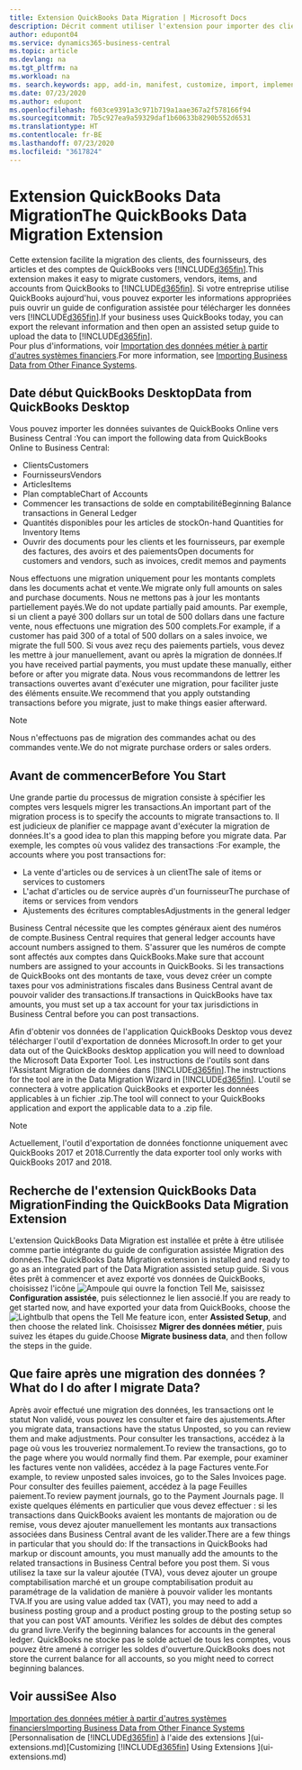 ```yaml
---
title: Extension QuickBooks Data Migration | Microsoft Docs
description: Décrit comment utiliser l'extension pour importer des clients, des fournisseurs, des articles, et des comptes de QuickBooks Desktop dans Business Central.
author: edupont04
ms.service: dynamics365-business-central
ms.topic: article
ms.devlang: na
ms.tgt_pltfrm: na
ms.workload: na
ms. search.keywords: app, add-in, manifest, customize, import, implement
ms.date: 07/23/2020
ms.author: edupont
ms.openlocfilehash: f603ce9391a3c971b719a1aae367a2f578166f94
ms.sourcegitcommit: 7b5c927ea9a59329daf1b60633b8290b552d6531
ms.translationtype: HT
ms.contentlocale: fr-BE
ms.lasthandoff: 07/23/2020
ms.locfileid: "3617824"
---
```

# <a name="the-quickbooks-data-migration-extension"></a><span data-ttu-id="75c7e-103">Extension QuickBooks Data Migration</span><span class="sxs-lookup"><span data-stu-id="75c7e-103">The QuickBooks Data Migration Extension</span></span>

<span data-ttu-id="75c7e-104">Cette extension facilite la migration des clients, des fournisseurs, des articles et des comptes de QuickBooks vers [!INCLUDE[d365fin](includes/d365fin_md.md)].</span><span class="sxs-lookup"><span data-stu-id="75c7e-104">This extension makes it easy to migrate customers, vendors, items, and accounts from QuickBooks to [!INCLUDE[d365fin](includes/d365fin_md.md)].</span></span> <span data-ttu-id="75c7e-105">Si votre entreprise utilise QuickBooks aujourd'hui, vous pouvez exporter les informations appropriées puis ouvrir un guide de configuration assistée pour télécharger les données vers [!INCLUDE[d365fin](includes/d365fin_md.md)].</span><span class="sxs-lookup"><span data-stu-id="75c7e-105">If your business uses QuickBooks today, you can export the relevant information and then open an assisted setup guide to upload the data to [!INCLUDE[d365fin](includes/d365fin_md.md)].</span></span>  
<span data-ttu-id="75c7e-106">Pour plus d'informations, voir [Importation des données métier à partir d'autres systèmes financiers](across-import-data-configuration-packages.md).</span><span class="sxs-lookup"><span data-stu-id="75c7e-106">For more information, see [Importing Business Data from Other Finance Systems](across-import-data-configuration-packages.md).</span></span>

## <a name="data-from-quickbooks-desktop"></a><span data-ttu-id="75c7e-107">Date début QuickBooks Desktop</span><span class="sxs-lookup"><span data-stu-id="75c7e-107">Data from QuickBooks Desktop</span></span>

<span data-ttu-id="75c7e-108">Vous pouvez importer les données suivantes de QuickBooks Online vers Business Central :</span><span class="sxs-lookup"><span data-stu-id="75c7e-108">You can import the following data from QuickBooks Online to Business Central:</span></span>

- <span data-ttu-id="75c7e-109">Clients</span><span class="sxs-lookup"><span data-stu-id="75c7e-109">Customers</span></span>  
- <span data-ttu-id="75c7e-110">Fournisseurs</span><span class="sxs-lookup"><span data-stu-id="75c7e-110">Vendors</span></span>  
- <span data-ttu-id="75c7e-111">Articles</span><span class="sxs-lookup"><span data-stu-id="75c7e-111">Items</span></span>  
- <span data-ttu-id="75c7e-112">Plan comptable</span><span class="sxs-lookup"><span data-stu-id="75c7e-112">Chart of Accounts</span></span>  
- <span data-ttu-id="75c7e-113">Commencer les transactions de solde en comptabilité</span><span class="sxs-lookup"><span data-stu-id="75c7e-113">Beginning Balance transactions in General Ledger</span></span>  
- <span data-ttu-id="75c7e-114">Quantités disponibles pour les articles de stock</span><span class="sxs-lookup"><span data-stu-id="75c7e-114">On-hand Quantities for Inventory Items</span></span>  
- <span data-ttu-id="75c7e-115">Ouvrir des documents pour les clients et les fournisseurs, par exemple des factures, des avoirs et des paiements</span><span class="sxs-lookup"><span data-stu-id="75c7e-115">Open documents for customers and vendors, such as invoices, credit memos and payments</span></span>  

<span data-ttu-id="75c7e-116">Nous effectuons une migration uniquement pour les montants complets dans les documents achat et vente.</span><span class="sxs-lookup"><span data-stu-id="75c7e-116">We migrate only full amounts on sales and purchase documents.</span></span> <span data-ttu-id="75c7e-117">Nous ne mettons pas à jour les montants partiellement payés.</span><span class="sxs-lookup"><span data-stu-id="75c7e-117">We do not update partially paid amounts.</span></span> <span data-ttu-id="75c7e-118">Par exemple, si un client a payé 300 dollars sur un total de 500 dollars dans une facture vente, nous effectuons une migration des 500 complets.</span><span class="sxs-lookup"><span data-stu-id="75c7e-118">For example, if a customer has paid 300 of a total of 500 dollars on a sales invoice, we migrate the full 500.</span></span> <span data-ttu-id="75c7e-119">Si vous avez reçu des paiements partiels, vous devez les mettre à jour manuellement, avant ou après la migration de données.</span><span class="sxs-lookup"><span data-stu-id="75c7e-119">If you have received partial payments, you must update these manually, either before or after you migrate data.</span></span> <span data-ttu-id="75c7e-120">Nous vous recommandons de lettrer les transactions ouvertes avant d'exécuter une migration, pour faciliter juste des éléments ensuite.</span><span class="sxs-lookup"><span data-stu-id="75c7e-120">We recommend that you apply outstanding transactions before you migrate, just to make things easier afterward.</span></span>

> [!NOTE]
> <span data-ttu-id="75c7e-121">Nous n'effectuons pas de migration des commandes achat ou des commandes vente.</span><span class="sxs-lookup"><span data-stu-id="75c7e-121">We do not migrate purchase orders or sales orders.</span></span>

## <a name="before-you-start"></a><span data-ttu-id="75c7e-122">Avant de commencer</span><span class="sxs-lookup"><span data-stu-id="75c7e-122">Before You Start</span></span>

<span data-ttu-id="75c7e-123">Une grande partie du processus de migration consiste à spécifier les comptes vers lesquels migrer les transactions.</span><span class="sxs-lookup"><span data-stu-id="75c7e-123">An important part of the migration process is to specify the accounts to migrate transactions to.</span></span> <span data-ttu-id="75c7e-124">Il est judicieux de planifier ce mappage avant d'exécuter la migration de données.</span><span class="sxs-lookup"><span data-stu-id="75c7e-124">It's a good idea to plan this mapping before you migrate data.</span></span> <span data-ttu-id="75c7e-125">Par exemple, les comptes où vous validez des transactions :</span><span class="sxs-lookup"><span data-stu-id="75c7e-125">For example, the accounts where you post transactions for:</span></span>

- <span data-ttu-id="75c7e-126">La vente d'articles ou de services à un client</span><span class="sxs-lookup"><span data-stu-id="75c7e-126">The sale of items or services to customers</span></span>  
- <span data-ttu-id="75c7e-127">L'achat d'articles ou de service auprès d'un fournisseur</span><span class="sxs-lookup"><span data-stu-id="75c7e-127">The purchase of items or services from vendors</span></span>  
- <span data-ttu-id="75c7e-128">Ajustements des écritures comptables</span><span class="sxs-lookup"><span data-stu-id="75c7e-128">Adjustments in the general ledger</span></span>  

<span data-ttu-id="75c7e-129">Business Central nécessite que les comptes généraux aient des numéros de compte.</span><span class="sxs-lookup"><span data-stu-id="75c7e-129">Business Central requires that general ledger accounts have account numbers assigned to them.</span></span> <span data-ttu-id="75c7e-130">S'assurer que les numéros de compte sont affectés aux comptes dans QuickBooks.</span><span class="sxs-lookup"><span data-stu-id="75c7e-130">Make sure that account numbers are assigned to your accounts in QuickBooks.</span></span>
<span data-ttu-id="75c7e-131">Si les transactions de QuickBooks ont des montants de taxe, vous devez créer un compte taxes pour vos administrations fiscales dans Business Central avant de pouvoir valider des transactions.</span><span class="sxs-lookup"><span data-stu-id="75c7e-131">If transactions in QuickBooks have tax amounts, you must set up a tax account for your tax jurisdictions in Business Central before you can post transactions.</span></span>

<span data-ttu-id="75c7e-132">Afin d'obtenir vos données de l'application QuickBooks Desktop vous devez télécharger l'outil d'exportation de données Microsoft.</span><span class="sxs-lookup"><span data-stu-id="75c7e-132">In order to get your data out of the QuickBooks desktop application you will need to download the Microsoft Data Exporter Tool.</span></span>  <span data-ttu-id="75c7e-133">Les instructions de l'outils sont dans l'Assistant Migration de données dans [!INCLUDE[d365fin](includes/d365fin_md.md)].</span><span class="sxs-lookup"><span data-stu-id="75c7e-133">The instructions for the tool are in the Data Migration Wizard in [!INCLUDE[d365fin](includes/d365fin_md.md)].</span></span> <span data-ttu-id="75c7e-134">L'outil se connectera à votre application QuickBooks et exporter les données applicables à un fichier .zip.</span><span class="sxs-lookup"><span data-stu-id="75c7e-134">The tool will connect to your QuickBooks application and export the applicable data to a .zip file.</span></span>  

> [!NOTE]
> <span data-ttu-id="75c7e-135">Actuellement, l'outil d'exportation de données fonctionne uniquement avec QuickBooks 2017 et 2018.</span><span class="sxs-lookup"><span data-stu-id="75c7e-135">Currently the data exporter tool only works with QuickBooks 2017 and 2018.</span></span>

## <a name="finding-the-quickbooks-data-migration-extension"></a><span data-ttu-id="75c7e-136">Recherche de l'extension QuickBooks Data Migration</span><span class="sxs-lookup"><span data-stu-id="75c7e-136">Finding the QuickBooks Data Migration Extension</span></span>

<span data-ttu-id="75c7e-137">L'extension QuickBooks Data Migration est installée et prête à être utilisée comme partie intégrante du guide de configuration assistée Migration des données.</span><span class="sxs-lookup"><span data-stu-id="75c7e-137">The QuickBooks Data Migration extension is installed and ready to go as an integrated part of the Data Migration assisted setup guide.</span></span> <span data-ttu-id="75c7e-138">Si vous êtes prêt à commencer et avez exporté vos données de QuickBooks, choisissez l'icône ![Ampoule qui ouvre la fonction Tell Me](media/ui-search/search_small.png "Dites-moi ce que vous voulez faire"), saisissez **Configuration assistée**, puis sélectionnez le lien associé.</span><span class="sxs-lookup"><span data-stu-id="75c7e-138">If you are ready to get started now, and have exported your data from QuickBooks, choose the ![Lightbulb that opens the Tell Me feature](media/ui-search/search_small.png "Tell me what you want to do") icon, enter **Assisted Setup**, and then choose the related link.</span></span> <span data-ttu-id="75c7e-139">Choisissez **Migrer des données métier**, puis suivez les étapes du guide.</span><span class="sxs-lookup"><span data-stu-id="75c7e-139">Choose **Migrate business data**, and then follow the steps in the guide.</span></span>  

## <a name="what-do-i-do-after-i-migrate-data"></a><span data-ttu-id="75c7e-140">Que faire après une migration des données ?</span><span class="sxs-lookup"><span data-stu-id="75c7e-140">What do I do after I migrate Data?</span></span>

<span data-ttu-id="75c7e-141">Après avoir effectué une migration des données, les transactions ont le statut Non validé, vous pouvez les consulter et faire des ajustements.</span><span class="sxs-lookup"><span data-stu-id="75c7e-141">After you migrate data, transactions have the status Unposted, so you can review them and make adjustments.</span></span> <span data-ttu-id="75c7e-142">Pour consulter les transactions, accédez à la page où vous les trouveriez normalement.</span><span class="sxs-lookup"><span data-stu-id="75c7e-142">To review the transactions, go to the page where you would normally find them.</span></span> <span data-ttu-id="75c7e-143">Par exemple, pour examiner les factures vente non validées, accédez à la page Factures vente.</span><span class="sxs-lookup"><span data-stu-id="75c7e-143">For example, to review unposted sales invoices, go to the Sales Invoices page.</span></span> <span data-ttu-id="75c7e-144">Pour consulter des feuilles paiement, accédez à la page Feuilles paiement.</span><span class="sxs-lookup"><span data-stu-id="75c7e-144">To review payment journals, go to the Payment Journals page.</span></span>
<span data-ttu-id="75c7e-145">Il existe quelques éléments en particulier que vous devez effectuer : si les transactions dans QuickBooks avaient les montants de majoration ou de remise, vous devez ajouter manuellement les montants aux transactions associées dans Business Central avant de les valider.</span><span class="sxs-lookup"><span data-stu-id="75c7e-145">There are a few things in particular that you should do: If the transactions in QuickBooks had markup or discount amounts, you must manually add the amounts to the related transactions in Business Central before you post them.</span></span>
<span data-ttu-id="75c7e-146">Si vous utilisez la taxe sur la valeur ajoutée (TVA), vous devez ajouter un groupe comptabilisation marché et un groupe comptabilisation produit au paramétrage de la validation de manière à pouvoir valider les montants TVA.</span><span class="sxs-lookup"><span data-stu-id="75c7e-146">If you are using value added tax (VAT), you may need to add a business posting group and a product posting group to the posting setup so that you can post VAT amounts.</span></span>
<span data-ttu-id="75c7e-147">Vérifiez les soldes de début des comptes du grand livre.</span><span class="sxs-lookup"><span data-stu-id="75c7e-147">Verify the beginning balances for accounts in the general ledger.</span></span> <span data-ttu-id="75c7e-148">QuickBooks ne stocke pas le solde actuel de tous les comptes, vous pouvez être amené à corriger les soldes d'ouverture.</span><span class="sxs-lookup"><span data-stu-id="75c7e-148">QuickBooks does not store the current balance for all accounts, so you might need to correct beginning balances.</span></span>

## <a name="see-also"></a><span data-ttu-id="75c7e-149">Voir aussi</span><span class="sxs-lookup"><span data-stu-id="75c7e-149">See Also</span></span>

[<span data-ttu-id="75c7e-150">Importation des données métier à partir d'autres systèmes financiers</span><span class="sxs-lookup"><span data-stu-id="75c7e-150">Importing Business Data from Other Finance Systems</span></span>](across-import-data-configuration-packages.md)  
<span data-ttu-id="75c7e-151">[Personnalisation de [!INCLUDE[d365fin](includes/d365fin_md.md)] à l'aide des extensions ](ui-extensions.md)</span><span class="sxs-lookup"><span data-stu-id="75c7e-151">[Customizing [!INCLUDE[d365fin](includes/d365fin_md.md)] Using Extensions ](ui-extensions.md)</span></span>  
